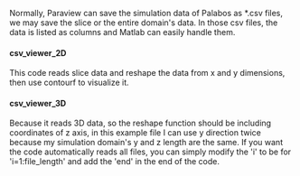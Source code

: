 Normally, Paraview can save the simulation data of Palabos as *.csv files, we may save the slice or the entire domain's data. In those csv files, the data is listed as columns and Matlab can easily handle them.
#### csv_viewer_2D
This code reads slice data and reshape the data from x and y dimensions, then use contourf to visualize it.
#### csv_viewer_3D
Because it reads 3D data, so the reshape function should be including coordinates of z axis, in this example file I can use y direction twice because my simulation domain's y and z length are the same. If you want the code automatically reads all files, you can simply modify the 'i' to be for 'i=1:file_length' and add the 'end' in the end of the code.

